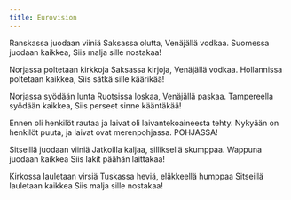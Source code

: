 ```yaml
---
title: Eurovision
---
```


Ranskassa juodaan viiniä
Saksassa olutta, Venäjällä
vodkaa. Suomessa juodaan
kaikkea, Siis malja sille
nostakaa!

Norjassa poltetaan kirkkoja
Saksassa kirjoja, Venäjällä
vodkaa. Hollannissa poltetaan
kaikkea, Siis sätkä sille käärikää!

Norjassa syödään lunta
Ruotsissa loskaa, Venäjällä
paskaa. Tampereella syödään
kaikkea, Siis perseet sinne
kääntäkää!

Ennen oli henkilöt rautaa ja
laivat oli laivantekoaineesta
tehty. Nykyään on henkilöt
puuta, ja laivat ovat
merenpohjassa. POHJASSA!

Sitseillä juodaan viiniä Jatkoilla
kaljaa, silliksellä skumppaa.
Wappuna juodaan kaikkea Siis
lakit päähän laittakaa!

Kirkossa lauletaan virsiä
Tuskassa heviä, eläkkeellä
humppaa Sitseillä lauletaan
kaikkea Siis malja sille
nostakaa!
